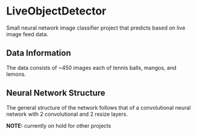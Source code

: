 # LiveObjectDetector
Small neural network image classifier project that predicts based on live image feed data.

## Data Information
The data consists of ~450 images each of tennis balls, mangos, and lemons.

## Neural Network Structure
The general structure of the network follows that of a convolutional neural network with 2 convolutional and 2 resize layers.



**NOTE:** currently on hold for other projects
